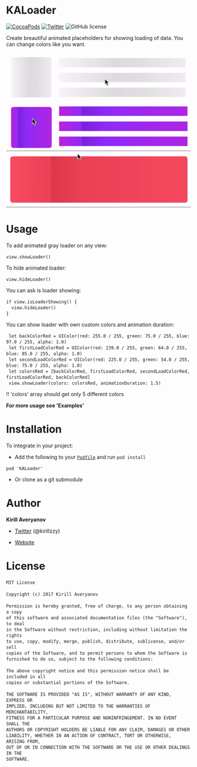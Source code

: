 # KALoader
[![CocoaPods](https://img.shields.io/badge/pod-v0.1-blue.svg)]()
[![Twitter](https://img.shields.io/badge/twitter-%40kirillzzy-blue.svg?style=flat)](https://twitter.com/kirillzzy)
![GitHub license](https://img.shields.io/badge/license-MIT-blue.svg?style=flat)

Create breautiful animated placeholders for showing loading of data. You can change colors like you want.

![alt tag](https://github.com/Kirillzzy/KALoader/blob/master/imgs/grayLoader.gif)
![alt tag](https://github.com/Kirillzzy/KALoader/blob/master/imgs/purpleLoader.gif)
![alt tag](https://github.com/Kirillzzy/KALoader/blob/master/imgs/redLoader.gif)


# Usage
To add animated gray loader on any view:
```
view.showLoader()
```

To hide animated loader:
```
view.hideLoader()
```

You can ask is loader showing:
```
if view.isLoaderShowing() {
  view.hideLoader()
}
```

You can show loader with own custom colors and animation duration:
```
 let backColorRed = UIColor(red: 255.0 / 255, green: 75.0 / 255, blue: 97.0 / 255, alpha: 1.0)
 let firstLoadColorRed = UIColor(red: 239.0 / 255, green: 64.0 / 255, blue: 85.0 / 255, alpha: 1.0)
 let secondLoadColorRed = UIColor(red: 225.0 / 255, green: 54.0 / 255, blue: 75.0 / 255, alpha: 1.0)
 let colorsRed = [backColorRed, firstLoadColorRed, secondLoadColorRed, firstLoadColorRed, backColorRed]
 view.showLoader(colors: colorsRed, animationDuration: 1.5)
```
‼️ 'colors' array should get only 5 different colors

**For more usage see 'Examples'**


# Installation
To integrate in your project:
- Add the following to your [`Podfile`](http://cocoapods.org/) and run `pod install`
```
pod 'KALoader'
```
- Or clone as a git submodule


# Author
**Kirill Averyanov**

- [Twitter](https://twitter.com/kirillzzy) (@kirillzzy)

- [Website](http://kirillaveryanov.me)


# License
```
MIT License

Copyright (c) 2017 Kirill Averyanov

Permission is hereby granted, free of charge, to any person obtaining a copy
of this software and associated documentation files (the "Software"), to deal
in the Software without restriction, including without limitation the rights
to use, copy, modify, merge, publish, distribute, sublicense, and/or sell
copies of the Software, and to permit persons to whom the Software is
furnished to do so, subject to the following conditions:

The above copyright notice and this permission notice shall be included in all
copies or substantial portions of the Software.

THE SOFTWARE IS PROVIDED "AS IS", WITHOUT WARRANTY OF ANY KIND, EXPRESS OR
IMPLIED, INCLUDING BUT NOT LIMITED TO THE WARRANTIES OF MERCHANTABILITY,
FITNESS FOR A PARTICULAR PURPOSE AND NONINFRINGEMENT. IN NO EVENT SHALL THE
AUTHORS OR COPYRIGHT HOLDERS BE LIABLE FOR ANY CLAIM, DAMAGES OR OTHER
LIABILITY, WHETHER IN AN ACTION OF CONTRACT, TORT OR OTHERWISE, ARISING FROM,
OUT OF OR IN CONNECTION WITH THE SOFTWARE OR THE USE OR OTHER DEALINGS IN THE
SOFTWARE.
```
